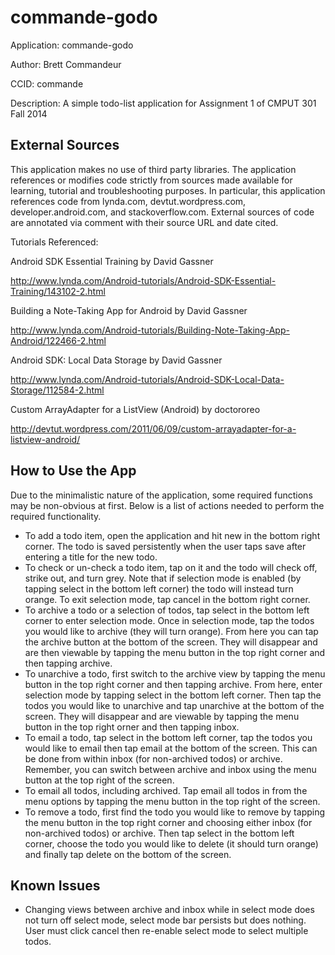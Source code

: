 commande-godo
=============
Application: commande-godo

Author: Brett Commandeur

CCID: commande

Description: A simple todo-list application for Assignment 1 of CMPUT 301 Fall 2014

External Sources
----------------
This application makes no use of third party libraries. The application references or modifies code strictly from sources made available for learning, tutorial and troubleshooting purposes. In particular, this application references code from lynda.com, devtut.wordpress.com, developer.android.com, and stackoverflow.com. External sources of code are annotated via comment with their source URL and date cited.

Tutorials Referenced:

Android SDK Essential Training by David Gassner

http://www.lynda.com/Android-tutorials/Android-SDK-Essential-Training/143102-2.html

Building a Note-Taking App for Android by David Gassner

http://www.lynda.com/Android-tutorials/Building-Note-Taking-App-Android/122466-2.html

Android SDK: Local Data Storage by David Gassner

http://www.lynda.com/Android-tutorials/Android-SDK-Local-Data-Storage/112584-2.html

Custom ArrayAdapter for a ListView (Android) by doctororeo

http://devtut.wordpress.com/2011/06/09/custom-arrayadapter-for-a-listview-android/


How to Use the App
------------------
Due to the minimalistic nature of the application, some required functions may be non-obvious at first. Below is a list of actions needed to perform the required functionality. 
- To add a todo item, open the application and hit new in the bottom right corner. The todo is saved persistently when the user taps save after entering a title for the new todo.
- To check or un-check a todo item, tap on it and the todo will check off, strike out, and turn grey. Note that if selection mode is enabled (by tapping select in the bottom left corner) the todo will instead turn orange. To exit selection mode, tap cancel in the bottom right corner.
- To archive a todo or a selection of todos, tap select in the bottom left corner to enter selection mode. Once in selection mode, tap the todos you would like to archive (they will turn orange). From here you can tap the archive button at the bottom of the screen. They will disappear and are then viewable by tapping the menu button in the top right corner and then tapping archive.
- To unarchive a todo, first switch to the archive view by tapping the menu button in the top right corner and then tapping archive. From here, enter selection mode by tapping select in the bottom left corner. Then tap the todos you would like to unarchive and tap unarchive at the bottom of the screen. They will disappear and are viewable by tapping the menu button in the top right orner and then tapping inbox.
- To email a todo, tap select in the bottom left corner, tap the todos you would like to email then tap email at the bottom of the screen. This can be done from within inbox (for non-archived todos) or archive. Remember, you can switch between archive and inbox using the menu button at the top right of the screen.
- To email all todos, including archived. Tap email all todos in from the menu options by tapping the menu button in the top right of the screen.
- To remove a todo, first find the todo you would like to remove by tapping the menu button in the top right corner and choosing either inbox (for non-archived todos) or archive. Then tap select in the bottom left corner, choose the todo you would like to delete (it should turn orange) and finally tap delete on the bottom of the screen.

Known Issues
------------
- Changing views between archive and inbox while in select mode does not turn off select mode, select mode bar persists but does nothing. User must click cancel then re-enable select mode to select multiple todos.
